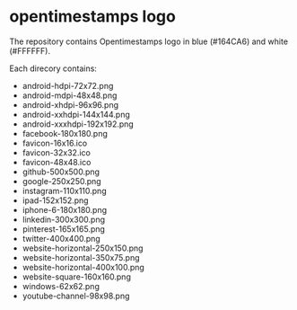 # opentimestamps logo

The repository contains Opentimestamps logo in blue (#164CA6) and white (#FFFFFF).

Each direcory contains:
* android-hdpi-72x72.png
* android-mdpi-48x48.png
* android-xhdpi-96x96.png
* android-xxhdpi-144x144.png
* android-xxxhdpi-192x192.png
* facebook-180x180.png
* favicon-16x16.ico
* favicon-32x32.ico
* favicon-48x48.ico
* github-500x500.png
* google-250x250.png
* instagram-110x110.png
* ipad-152x152.png
* iphone-6-180x180.png
* linkedin-300x300.png
* pinterest-165x165.png
* twitter-400x400.png
* website-horizontal-250x150.png
* website-horizontal-350x75.png
* website-horizontal-400x100.png
* website-square-160x160.png
* windows-62x62.png
* youtube-channel-98x98.png
